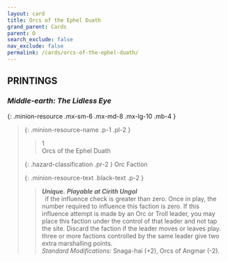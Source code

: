 ```yaml
---
layout: card
title: Orcs of the Ephel Duath
grand_parent: Cards
parent: O
search_exclude: false
nav_exclude: false
permalink: /cards/orcs-of-the-ephel-duath/
---
```


## PRINTINGS


### _Middle-earth: The Lidless Eye_

{: .minion-resource .mx-sm-6 .mx-md-8 .mx-lg-10 .mb-4 }
> {: .minion-resource-name .p-1 .pl-2 }
> > <div class="hazard-mp">1</div>
> > <div class="card-name">Orcs of the Ephel Duath</div>
>
> {: .hazard-classification .pr-2 }
> Orc Faction
>
> {: .minion-resource-text .black-text .p-2 }
> > _**Unique.**_ ***Playable at Cirith Ungol*** <br>&ensp;if the influence check is greater than zero. Once in play, the number required to influence this faction is zero. If this influence attempt is made by an Orc or Troll leader, you may place this faction under the control of that leader and not tap the site. Discard the faction if the leader moves or leaves play. three or more factions controlled by the same leader give two extra marshalling points. <br>_Standard Modifications:_ Snaga-hai (+2), Orcs of Angmar (-2).   
> 
